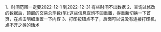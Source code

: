 1、时间范围一定要2022-12-1 到2022-12-31 有些时间不出数据
2、查询过修改的数据后，顶部的交易总笔数(笔):这些信息查询不回重置，得重新切换一下首页，在点击明细重置一下内容
3、打印按钮点不了，后面可以说没有连接打印机，点不开之类的话术
